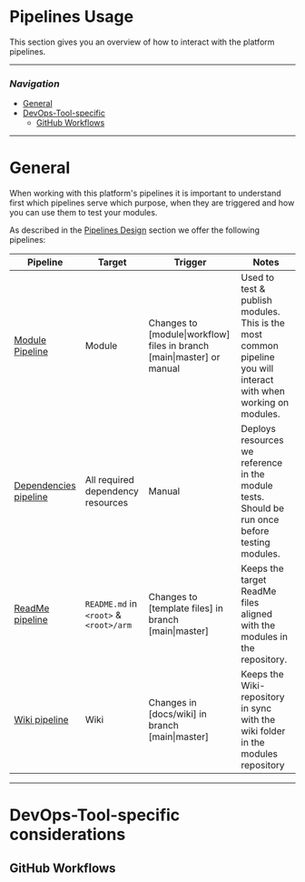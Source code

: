 # Pipelines Usage

This section gives you an overview of how to interact with the platform pipelines.

---

### _Navigation_

- [General](#general)
- [DevOps-Tool-specific](#devops-tool-specific-considerations)
  - [GitHub Workflows](#github-workflows)

---

# General

When working with this platform's pipelines it is important to understand first which pipelines serve which purpose, when they are triggered and how you can use them to test your modules.

As described in the [Pipelines Design](./PipelinesDesign.md) section we offer the following pipelines:

| Pipeline | Target | Trigger | Notes |
| - | - | - | - |
| [Module Pipeline](./PipelinesDesign.md#module-pipelines) | Module | Changes to [module\|workflow] files in branch [main\|master] or manual | Used to test & publish modules. This is the most common pipeline you will interact with when working on modules. |
| [Dependencies pipeline](./PipelinesDesign.md#dependencies-pipeline) | All required dependency resources | Manual | Deploys resources we reference in the module tests. Should be run once before testing modules. |
| [ReadMe pipeline](./PipelinesDesign.md#readme-pipeline) | `README.md` in `<root>` & `<root>/arm` | Changes to [template files] in branch [main\|master] | Keeps the target ReadMe files aligned with the modules in the repository.  |
| [Wiki pipeline](./PipelinesDesign.md#wiki-pipeline) | Wiki | Changes in [docs/wiki] in branch [main\|master] | Keeps the Wiki-repository in sync with the wiki folder in the modules repository |


---

# DevOps-Tool-specific considerations

## GitHub Workflows
